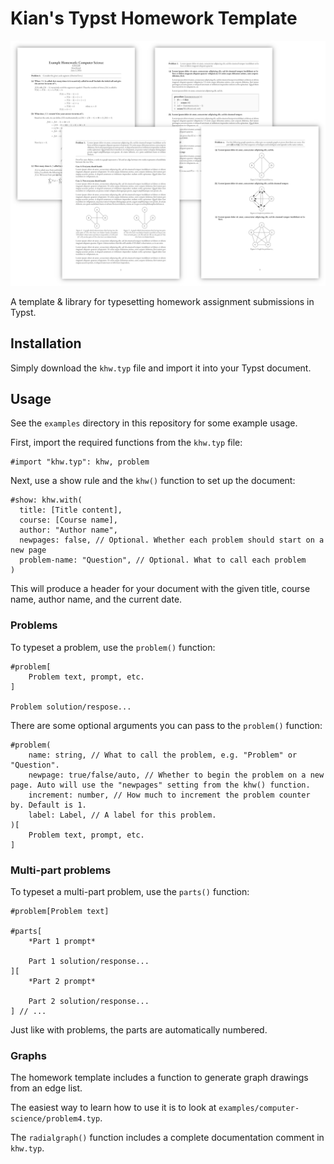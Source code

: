 # Kian's Typst Homework Template

![Screenshot of example document](ss.png)

A template & library for typesetting homework assignment submissions in Typst.

## Installation

Simply download the `khw.typ` file and import it into your Typst document.

## Usage

See the `examples` directory in this repository for some example usage.

First, import the required functions from the `khw.typ` file:

```typst
#import "khw.typ": khw, problem
```

Next, use a show rule and the `khw()` function to set up the document:

```typst
#show: khw.with(
  title: [Title content],
  course: [Course name],
  author: "Author name",
  newpages: false, // Optional. Whether each problem should start on a new page
  problem-name: "Question", // Optional. What to call each problem
)
```

This will produce a header for your document with the given title, course name,
author name, and the current date.

### Problems

To typeset a problem, use the `problem()` function:

```typst
#problem[
    Problem text, prompt, etc.
]

Problem solution/respose...
```

There are some optional arguments you can pass to the `problem()` function:

```typst
#problem(
    name: string, // What to call the problem, e.g. "Problem" or "Question".
    newpage: true/false/auto, // Whether to begin the problem on a new page. Auto will use the "newpages" setting from the khw() function.
    increment: number, // How much to increment the problem counter by. Default is 1.
    label: Label, // A label for this problem.
)[
    Problem text, prompt, etc.
]
```

### Multi-part problems

To typeset a multi-part problem, use the `parts()` function:

```typst
#problem[Problem text]

#parts[
    *Part 1 prompt*

    Part 1 solution/response...
][
    *Part 2 prompt*

    Part 2 solution/response...
] // ...
```

Just like with problems, the parts are automatically numbered.

### Graphs

The homework template includes a function to generate graph drawings from an edge list.

The easiest way to learn how to use it is to look at `examples/computer-science/problem4.typ`.

The `radialgraph()` function includes a complete documentation comment in `khw.typ`.
